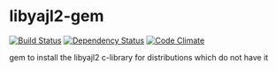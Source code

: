 libyajl2-gem
============

[![Build Status](https://secure.travis-ci.org/lamont-granquist/libyajl2-gem.svg?branch=master)](http://travis-ci.org/lamont-granquist/libyajl2-gem)
[![Dependency Status](https://gemnasium.com/lamont-granquist/libyajl2-gem.svg)](https://gemnasium.com/lamont-granquist/libyajl2-gem)
[![Code Climate](https://codeclimate.com/github/lamont-granquist/libyajl2-gem.svg)](https://codeclimate.com/github/lamont-granquist/libyajl2-gem)

gem to install the libyajl2 c-library for distributions which do not have it
